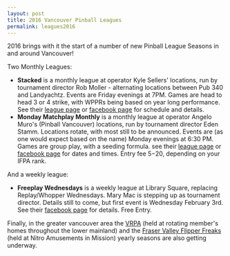```yaml
---
layout: post
title: 2016 Vancouver Pinball Leagues
permalink: leagues2016
---
```



2016 brings with it the start of a number of new Pinball League Seasons in and around Vancouver!

Two Monthly Leagues:
 
 * **Stacked** is a monthly league at operator Kyle Sellers' locations, run by tournament director Rob Moller - alternating locations between Pub 340 and Landyachtz. Events are Friday evenings at 7PM. Games are head to head 3 or 4 strike, with WPPRs being based on year long performance. See their [league page]({{site.url}}/leagues/stacked2016/) or [facebook page](https://www.facebook.com/groups/917834404933002/?ref=bookmarks) for schedule and details. 
 * **Monday Matchplay Monthly** is a monthly league at operator Angelo Muro's (Pinball Vancouver) locations, run by tournament director Eden Stamm. Locations rotate, with most still to be announced. Events are (as one would expect based on the name) Monday evenings at 6:30 PM. Games are group play, with a seeding formula. see their [league page]({{site.url}}/leagues/mmm2016/) or [facebook page](https://www.facebook.com/events/162983127396945/) for dates and times. Entry fee $5-$20, depending on your IFPA rank. 


And a weekly league:

* **Freeplay Wednesdays** is a weekly league at Library Square, replacing Replay/Whopper Wednesdays. Mary Mac is stepping up as tournament director. Details still to come, but first event is Wednesday February 3rd. See their [facebook page](https://www.facebook.com/freeplaywednesdays/?fref=ts) for details. Free Entry. 

Finally, in the greater vancouver area the [VRPA](http://vrpa.ca/) (held at rotating member's homes throughout the lower mainland) and the [Fraser Valley Flipper Freaks](http://www.flipperfreaks.com/) (held at Nitro Amusements in Mission) yearly seasons are also getting underway. 